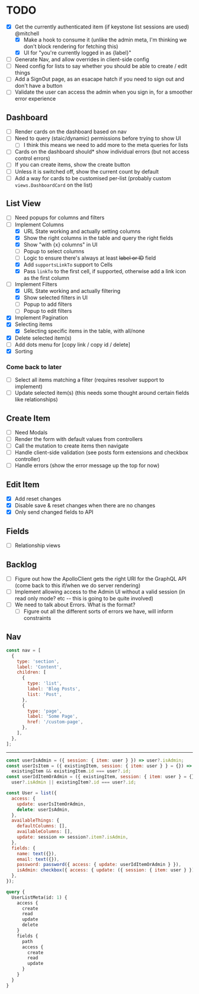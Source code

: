 # TODO

- [x] Get the currently authenticated item (if keystone list sessions are used) @mitchell
  - [x] Make a hook to consume it (unlike the admin meta, I'm thinking we don't block rendering for fetching this)
  - [x] UI for "you're currently logged in as {label}"
- [ ] Generate Nav, and allow overrides in client-side config
- [ ] Need config for lists to say whether you should be able to create / edit things
- [ ] Add a SignOut page, as an esacape hatch if you need to sign out and don't have a button
- [ ] Validate the user can access the admin when you sign in, for a smoother error experience

## Dashboard

- [ ] Render cards on the dashboard based on nav
- [ ] Need to query (staic/dynamic) permissions before trying to show UI
  - [ ] I think this means we need to add more to the meta queries for lists
- [ ] Cards on the dashboard should\* show individual errors (but not access control errors)
- [ ] If you can create items, show the create button
- [ ] Unless it is switched off, show the current count by default
- [ ] Add a way for cards to be customised per-list (probably custom `views.DashboardCard` on the list)

## List View

- [ ] Need popups for columns and filters
- [ ] Implement Columns
  - [x] URL State working and actually setting columns
  - [x] Show the right columns in the table and query the right fields
  - [x] Show "with {x} columns" in UI
  - [ ] Popup to select columns
  - [ ] Logic to ensure there's always at least ~~label or ID~~ field
  - [x] Add `supportsLinkTo` support to Cells
  - [x] Pass `linkTo` to the first cell, if supported, otherwise add a link icon as the first column
- [ ] Implement Filters
  - [x] URL State working and actually filtering
  - [x] Show selected filters in UI
  - [ ] Popup to add filters
  - [ ] Popup to edit filters
- [x] Implement Pagination
- [x] Selecting items
  - [x] Selecting specific items in the table, with all/none
- [x] Delete selected item(s)
- [ ] Add dots menu for [copy link / copy id / delete]
- [x] Sorting

### Come back to later

- [ ] Select all items matching a filter (requires resolver support to implement)
- [ ] Update selected item(s) (this needs some thought around certain fields like relationships)

## Create Item

- [ ] Need Modals
- [ ] Render the form with default values from controllers
- [ ] Call the mutation to create items then navigate
- [ ] Handle client-side validation (see posts form extensions and checkbox controller)
- [ ] Handle errors (show the error message up the top for now)

## Edit Item

- [x] Add reset changes
- [x] Disable save & reset changes when there are no changes
- [x] Only send changed fields to API

## Fields

- [ ] Relationship views

## Backlog

- [ ] Figure out how the ApolloClient gets the right URI for the GraphQL API (come back to this if/when we do server rendering)
- [ ] Implement allowing access to the Admin UI without a valid session (in read only mode? etc -- this is going to be quite involved)
- [ ] We need to talk about Errors. What is the format?
  - [ ] Figure out all the different sorts of errors we have, will inform constraints

## Nav

```js
const nav = [
  {
    type: 'section',
    label: 'Content',
    children: [
      {
        type: 'list',
        label: 'Blog Posts',
        list: 'Post',
      },
      {
        type: 'page',
        label: 'Some Page',
        href: '/custom-page',
      },
    ],
  },
];
```

---

```js
const userIsAdmin = ({ session: { item: user } }) => user?.isAdmin;
const userIsItem = ({ existingItem, session: { item: user } } = {}) =>
  existingItem && existingItem.id === user?.id;
const userIdItemOrAdmin = ({ existingItem, session: { item: user } = {} }) =>
  user?.isAdmin || existingItem?.id === user?.id;

const User = list({
  access: {
    update: userIsItemOrAdmin,
    delete: userIsAdmin,
  },
  availableThings: {
    defaultColumns: [],
    availableColumns: [],
    update: session => session?.item?.isAdmin,
  },
  fields: {
    name: text({}),
    email: text({}),
    password: password({ access: { update: userIdItemOrAdmin } }),
    isAdmin: checkbox({ access: { update: ({ session: { item: user } }) => user?.isAdmin } }),
  },
});
```

```graphql
query {
  UserListMeta(id: 1) {
    access {
      create
      read
      update
      delete
    }
    fields {
      path
      access {
        create
        read
        update
      }
    }
  }
}
```
